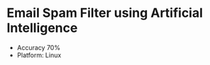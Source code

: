 Email Spam Filter using Artificial Intelligence
====================================

- Accuracy 70%
- Platform: Linux